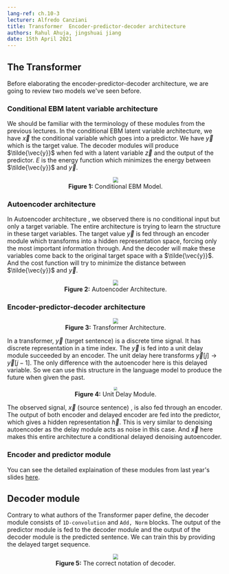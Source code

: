 ```yaml
---
lang-ref: ch.10-3
lecturer: Alfredo Canziani
title: Transformer  Encoder-predictor-decoder architecture
authors: Rahul Ahuja, jingshuai jiang 
date: 15th April 2021
---
```



## The Transformer

Before elaborating the encoder-predictor-decoder architecture, we are going to review two models we've seen before.


### Conditional EBM latent variable architecture


We should be familiar with the terminology of these modules from the previous lectures. 
In the conditional EBM latent variable architecture, we have $\vec{x}$ the conditional variable which goes into a predictor. We have $\vec{y}$ which is the target value. The decoder modules will produce $\tilde{\vec{y}}$ when fed with a latent variable $\vec{z}$ and the output of the predictor. $E$ is the energy function which minimizes the energy between $\tilde{\vec{y}}$ and $\vec{y}$. 


<center>
<img src="{{site.baseurl}}/images/week10/10-3/ebm.png" style="zoom: 80%; background-color:#DCDCDC;" /><br>
<b>Figure 1:</b> Conditional EBM Model.
</center>

### Autoencoder architecture

In Autoencoder architecture , we observed there is no conditional input but only a target variable. The entire architecture is trying to learn the structure in these target variables. The target value $\vec{y}$ is fed through an encoder module which transforms into a hidden representation space, forcing only the most important information through. And the decoder will make these variables come back to the original target space with a $\tilde{\vec{y}}$. And the cost function will try to minimize the distance between $\tilde{\vec{y}}$ and $\vec{y}$. 



<center>
<img src="{{site.baseurl}}/images/week10/10-3/autoencoder.png" style="zoom: 80%; background-color:#DCDCDC;" /><br>
<b>Figure 2:</b> Autoencoder Architecture.
</center>



### Encoder-predictor-decoder architecture

<center>
<img src="{{site.baseurl}}/images/week10/10-3/transformer.png" style="zoom: 80%; background-color:#DCDCDC;" /><br>
<b>Figure 3:</b> Transformer Architecture.
</center>


In a transformer, $\vec{y}$ (target sentence) is a discrete time signal. It has discrete representation in a time index. The $\vec{y}$ is fed into a unit delay module succeeded by an encoder. The unit delay here transforms $\vec{y}[j] \rightarrow \vec{y}[j-1]$. The only difference with the autoencoder here is this delayed variable. So we can use this structure in the language model to produce the future when given the past.



<center>
<img src="{{site.baseurl}}/images/week10/10-3/unit_delay.png" style="zoom: 50%; background-color:#DCDCDC;" /><br>
<b>Figure 4:</b> Unit Delay Module.
</center>

The observed signal, $\vec{x}$ (source sentence) , is also fed through an encoder. The output of both encoder and delayed encoder are fed into the predictor, which gives a hidden representation $\vec{h}$. This is very similar to denoising autoencoder as the delay module acts as noise in this case. And $\vec{x}$ here makes this entire architecture a conditional delayed denoising autoencoder.

### Encoder and predictor module
You can see the detailed explaination of these modules from last year's slides [here](https://atcold.github.io/pytorch-Deep-Learning/en/week12/12-3/).


## Decoder module

Contrary to what authors of the Transformer paper define, the decoder module consists of `1D-convolution` and `Add, Norm` blocks. The output of the predictor module is fed to the decoder module and the output of the decoder module is the predicted sentence. We can train this by providing the delayed target sequence. 


<center>
<img src="{{site.baseurl}}/images/week10/10-3/decoder.png" style="zoom: 80%; background-color:#DCDCDC;" /><br>
<b>Figure 5:</b> The correct notation of decoder.
</center>